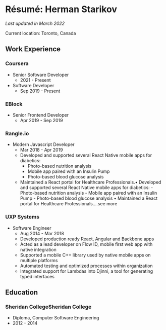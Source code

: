 # Résumé: Herman Starikov

_Last updated in March 2022_

Current location: Toronto, Canada

## Work Experience

### Coursera

- Senior Software Developer
  - 2021 - Present
- Software Developer
  - Sep 2019 - Present

### EBlock

- Senior Frontend Developer
  - Apr 2019 - Sep 2019

### Rangle.io

- Modern Javascript Developer
  - Mar 2018 - Apr 2019
  - Developed and supported several React Native mobile apps for diabetics:
    - Photo-based nutrition analysis
    - Mobile app paired with an Insulin Pump
    - Photo-based blood glucose analysis
  - Maintained a React portal for Healthcare Professionals.• Developed and supported several React Native mobile apps for diabetics: - Photo-based nutrition analysis - Mobile app paired with an Insulin Pump - Photo-based blood glucose analysis • Maintained a React portal for Healthcare Professionals.…see more

### UXP Systems

- Software Engineer
  - Aug 2014 - Mar 2018
  - Developed production ready React, Angular and Backbone apps
  - Acted as a lead developer on Flow ID, mobile first web app with native integration
  - Supported a mobile C++ library used by native mobile apps on multiple platforms
  - Automated testing and optimized processes within organization
  - Integrated support for Lambdas into Djinni, a tool for generating typed interfaces

## Education

### Sheridan CollegeSheridan College

- Diploma, Computer Software Engineering
- 2012 - 2014
